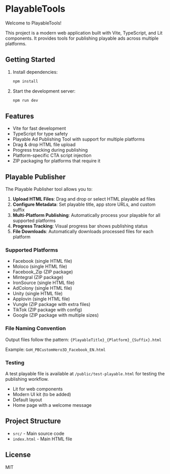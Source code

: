 # PlayableTools

Welcome to PlayableTools!

This project is a modern web application built with Vite, TypeScript, and Lit components. It provides tools for publishing playable ads across multiple platforms.

## Getting Started

1. Install dependencies:
   ```sh
   npm install
   ```
2. Start the development server:
   ```sh
   npm run dev
   ```

## Features
- Vite for fast development
- TypeScript for type safety
- Playable Ad Publishing Tool with support for multiple platforms
- Drag & drop HTML file upload
- Progress tracking during publishing
- Platform-specific CTA script injection
- ZIP packaging for platforms that require it

## Playable Publisher

The Playable Publisher tool allows you to:

1. **Upload HTML Files**: Drag and drop or select HTML playable ad files
2. **Configure Metadata**: Set playable title, app store URLs, and custom suffix
3. **Multi-Platform Publishing**: Automatically process your playable for all supported platforms
4. **Progress Tracking**: Visual progress bar shows publishing status
5. **File Downloads**: Automatically downloads processed files for each platform

### Supported Platforms

- Facebook (single HTML file)
- Moloco (single HTML file)  
- Facebook_Zip (ZIP package)
- Mintegral (ZIP package)
- IronSource (single HTML file)
- AdColony (single HTML file)
- Unity (single HTML file)
- Applovin (single HTML file)
- Vungle (ZIP package with extra files)
- TikTok (ZIP package with config)
- Google (ZIP package with multiple sizes)

### File Naming Convention

Output files follow the pattern: `{PlayableTitle}_{Platform}_{Suffix}.html`

Example: `GoH_PBCustomHero3D_Facebook_EN.html`

### Testing

A test playable file is available at `/public/test-playable.html` for testing the publishing workflow.
- Lit for web components
- Modern UI kit (to be added)
- Default layout
- Home page with a welcome message

## Project Structure
- `src/` - Main source code
- `index.html` - Main HTML file

## License
MIT
